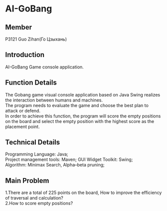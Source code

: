 # AI-GoBang
## Member
P3121 Guo Zihan(Го Цзыхань)   
## Introduction
AI-GoBang Game console application.  
## Function Details
The Gobang game visual console application based on Java Swing realizes the interaction between humans and machines.   
The program needs to evaluate the game and choose the best plan to attack or defend.  
In order to achieve this function, the program will score the empty positions on the board and select the empty position with the highest score as the placement point.  
## Technical Details
Programming Language: Java;  
Project management tools: Maven; 
GUI Widget Toolkit: Swing;  
Algorithm: Minimax Search, Alpha–beta pruning;  
## Main Problem
1.There are a total of 225 points on the board, How to improve the efficiency of traversal and calculation?  
2.How to score empty positions?  
